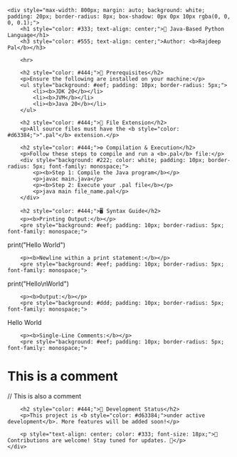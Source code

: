     <div style="max-width: 800px; margin: auto; background: white; padding: 20px; border-radius: 8px; box-shadow: 0px 0px 10px rgba(0, 0, 0, 0.1);">
        <h1 style="color: #333; text-align: center;">🚀 Java-Based Python Language</h1>
        <h3 style="color: #555; text-align: center;">Author: <b>Rajdeep Pal</b></h3>

        <hr>

        <h2 style="color: #444;">📌 Prerequisites</h2>
        <p>Ensure the following are installed on your machine:</p>
        <ul style="background: #eef; padding: 10px; border-radius: 5px;">
            <li><b>JDK 20</b></li>
            <li><b>JVM</b></li>
            <li><b>Java 20</b></li>
        </ul>

        <h2 style="color: #444;">📂 File Extension</h2>
        <p>All source files must have the <b style="color: #d63384;">".pal"</b> extension.</p>

        <h2 style="color: #444;">⚙️ Compilation & Execution</h2>
        <p>Follow these steps to compile and run a <b>.pal</b> file:</p>
        <div style="background: #222; color: white; padding: 10px; border-radius: 5px; font-family: monospace;">
            <p><b>Step 1: Compile the Java program</b></p>
            <p>javac main.java</p>
            <p><b>Step 2: Execute your .pal file</b></p>
            <p>java main file_name.pal</p>
        </div>

        <h2 style="color: #444;">🖥️ Syntax Guide</h2>
        <p><b>Printing Output:</b></p>
        <pre style="background: #eef; padding: 10px; border-radius: 5px; font-family: monospace;">
print("Hello World")
        </pre>

        <p><b>Newline within a print statement:</b></p>
        <pre style="background: #eef; padding: 10px; border-radius: 5px; font-family: monospace;">
print("Hello\nWorld")
        </pre>

        <p><b>Output:</b></p>
        <pre style="background: #ddd; padding: 10px; border-radius: 5px; font-family: monospace;">
Hello
World
        </pre>

        <p><b>Single-Line Comments:</b></p>
        <pre style="background: #eef; padding: 10px; border-radius: 5px; font-family: monospace;">
# This is a comment
// This is also a comment
        </pre>

        <h2 style="color: #444;">🚧 Development Status</h2>
        <p>This project is <b style="color: #d63384;">under active development</b>. More features will be added soon!</p>

        <p style="text-align: center; color: #333; font-size: 18px;">🔹 Contributions are welcome! Stay tuned for updates. 🚀</p>
    </div>
